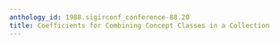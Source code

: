```yaml
---
anthology_id: 1988.sigirconf_conference-88.20
title: Coefficients for Combining Concept Classes in a Collection
---
```

